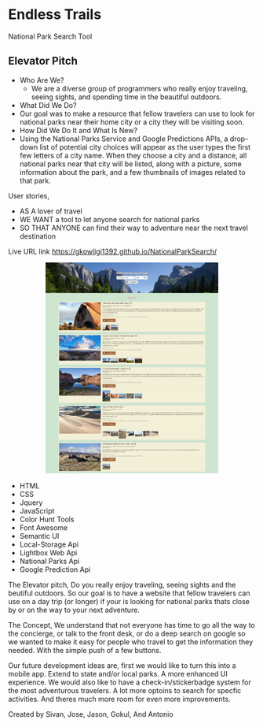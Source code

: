 # Endless Trails
National Park Search Tool

## Elevator Pitch
* Who Are We?
  * We are a diverse group of programmers who really enjoy traveling, seeing sights, and spending time in the beautiful outdoors.
* What Did We Do?
 * Our goal was to make a resource that fellow travelers can use to look for national parks near their home city or a city they will be visiting soon.
* How Did We Do It and What Is New?
 * Using the National Parks Service and Google Predictions APIs, a drop-down list of potential city choices will appear as the user types the first few letters of a city name.  When they choose a city and a distance, all national parks near that city will be listed, along with a picture, some information about the park, and a few thumbnails of images related to that park.

User stories,
* AS A lover of travel
* WE WANT a tool to let anyone search for national parks
* SO THAT ANYONE can find their way to adventure near the next travel destination

Live URL link https://gkowligi1392.github.io/NationalParkSearch/

<p align="center"><img src="./assets/images/Live.png" width="70%"></p>

* HTML
* CSS
* Jquery
* JavaScript
* Color Hunt Tools
* Font Awesome
* Semantic UI
* Local-Storage Api
* Lightbox Web Api
* National Parks Api
* Google Prediction Api

The Elevator pitch, Do you really enjoy traveling, seeing sights and the beutiful outdoors. So our goal is to have a website that fellow travelers can use on a day trip (or longer) if your is looking for national parks thats close by or on the way to your next adventure.

The Concept, We understand that not everyone has time to go all the way to the concierge, or talk to the front desk, or do a deep search on google so we wanted to make it easy for people who travel to get the information they needed. With the simple push of a few buttons.

Our future development ideas are, first we would like to turn this into a mobile app. Extend to state and/or local parks. A more enhanced UI experience. We would also like to have a check-in/stickerbadge system for the most adventurous travelers. A lot more optoins to search for specfic activities. And theres much more room for even more improvements.


Created by Sivan, Jose, Jason, Gokul, And Antonio
